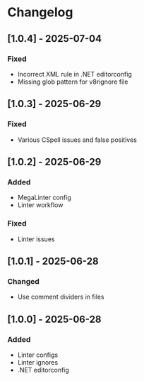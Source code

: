 # Changelog

## [1.0.4] - 2025-07-04

### Fixed

- Incorrect XML rule in .NET editorconfig
- Missing glob pattern for v8rignore file

## [1.0.3] - 2025-06-29

### Fixed

- Various CSpell issues and false positives

## [1.0.2] - 2025-06-29

### Added

- MegaLinter config
- Linter workflow

### Fixed

- Linter issues

## [1.0.1] - 2025-06-28

### Changed

- Use comment dividers in files

## [1.0.0] - 2025-06-28

### Added

- Linter configs
- Linter ignores
- .NET editorconfig
